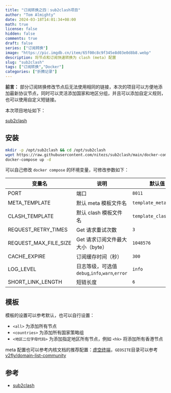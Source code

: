 ```yaml
---
title: "订阅转换之四：sub2clash项目"
author: "Tom Almighty"
date: 2024-03-18T14:01:34+08:00
math: true
license: false
hidden: false
comments: true
draft: false
series: ["订阅转换"]
image: "https://pic.imgdb.cn/item/65f00c8c9f345e8d03e0d8b8.webp"
description: 将节点和订阅快速转换为 clash (meta) 配置
slug: "sub2clash"
tags: ["订阅转换","Docker"]
categories: ["折腾记录"]
---
```


**前言：** 部分订阅转换修改节点后无法使用相同的链接，本次的项目可以方便地添加最新协议节点，同时可以灵活添加国家和地区分组，并且可以添加自定义规则，也可以使用自定义短链接。

本次项目地址如下：

[sub2clash](https://github.com/nitezs/sub2clash)

## 安装

```bash
mkdir -p /opt/sub2clash && cd /opt/sub2clash
wget https://raw.githubusercontent.com/nitezs/sub2clash/main/docker-compose.yml
docker-compose up -d
```

可以自己修改 `docker compose` 的环境变量，可修改参数如下：

| 变量名                | 说明                                           | 默认值                |
| --------------------- | ---------------------------------------------- | --------------------- |
| PORT                  | 端口                                           | `8011`                |
| META_TEMPLATE         | 默认 meta 模板文件名                           | `template_meta.yaml`  |
| CLASH_TEMPLATE        | 默认 clash 模板文件名                          | `template_clash.yaml` |
| REQUEST_RETRY_TIMES   | Get 请求重试次数                               | `3`                   |
| REQUEST_MAX_FILE_SIZE | Get 请求订阅文件最大大小（byte）               | `1048576`             |
| CACHE_EXPIRE          | 订阅缓存时间（秒）                             | `300`                 |
| LOG_LEVEL             | 日志等级，可选值 `debug`,`info`,`warn`,`error` | `info`                |
| SHORT_LINK_LENGTH     | 短链长度                                       | `6`                   |

## 模板

模板的设置可以参考默认，也可以自行设置：

- `<all>` 为添加所有节点
- `<countries>` 为添加所有国家策略组
- `<地区二位字母代码>` 为添加指定地区所有节点，例如 `<hk>` 将添加所有香港节点

meta 配置也可以参考内核文档的推荐配置：[虚空终端](https://wiki.metacubex.one/example/conf/#__tabbed_1_1)，`GEOSITE`目录可以参考 [v2fly/domain-list-community](https://github.com/v2fly/domain-list-community/tree/master/data)

## 参考

- [sub2clash](https://github.com/nitezs/sub2clash)